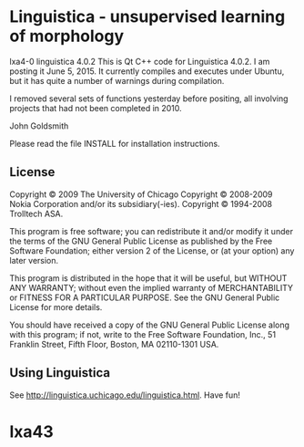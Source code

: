 Linguistica - unsupervised learning of morphology
=================================================

lxa4-0
linguistica 4.0.2 This is Qt C++ code for Linguistica 4.0.2. I am posting it June 5, 2015. It currently compiles and executes under Ubuntu, but it has quite a number of warnings during compilation.

I removed several sets of functions yesterday before positing, all involving projects that had not been completed in 2010.

John Goldsmith

Please read the file INSTALL for installation instructions.

License
-------

Copyright © 2009 The University of Chicago
Copyright © 2008-2009 Nokia Corporation and/or its subsidiary(-ies).
Copyright © 1994-2008 Trolltech ASA.

This program is free software; you can redistribute it and/or modify
it under the terms of the GNU General Public License as published by
the Free Software Foundation; either version 2 of the License, or
(at your option) any later version.

This program is distributed in the hope that it will be useful,
but WITHOUT ANY WARRANTY; without even the implied warranty of
MERCHANTABILITY or FITNESS FOR A PARTICULAR PURPOSE.  See the
GNU General Public License for more details.

You should have received a copy of the GNU General Public License along
with this program; if not, write to the Free Software Foundation, Inc.,
51 Franklin Street, Fifth Floor, Boston, MA 02110-1301 USA.

Using Linguistica
-----------------

See <http://linguistica.uchicago.edu/linguistica.html>.  Have fun!
# lxa43
